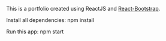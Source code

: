 This is a portfolio created using ReactJS and <a href="https://react-bootstrap.github.io/">React-Bootstrap</a>.
<p>Install all dependencies: npm install</p>
<p>Run this app: npm start</p>